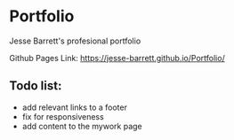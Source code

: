# Portfolio
 Jesse Barrett's profesional portfolio

Github Pages Link: https://jesse-barrett.github.io/Portfolio/

## Todo list:
- add relevant links to a footer
- fix for responsiveness
- add content to the mywork page
